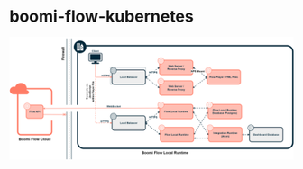 # boomi-flow-kubernetes



![Boomi Flow Architecture Diagram](artifacts/flow-architecture-diagram.png)
